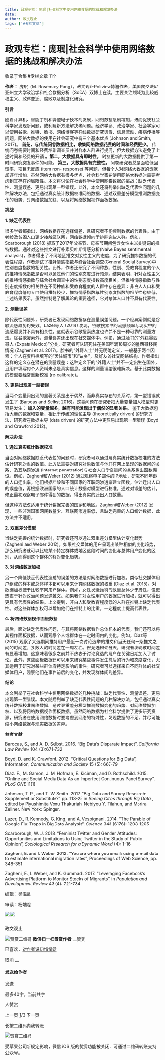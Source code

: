 ```yaml
---
title: 政观专栏：庞珉|社会科学中使用网络数据的挑战和解决办法
date: 
author: 政文观止
tags: ['#专栏文章']
---
```

# 政观专栏：庞珉|社会科学中使用网络数据的挑战和解决办法


收录于合集 #专栏文章 11个

**作者：** 庞珉（M. Rosemary
Pang），政文观止Poliview特邀作者，美国宾夕法尼亚州立大学政治学和社会数据分析（SoDA）双博士在读，主要关注领域为比较威权主义、政体变迁、腐败以及制度化研究。

  

  

  

 **引言**

  

随着计算机、智能手机和其他电子技术的发展，网络数据急剧增加，进而促使社会科学家发现新问题，或利用新方法解决老问题。经济学家、政治学家、社会学家可以使用谷歌、推特、脸书、网络博客等在线数据研究舆情、信息流动、疾病传播等问题。网络大数据的使用在社会研究中有三个基本优点
(Johnson and Smith, 2017)。 **首先，与传统问卷数据相比，收集网络数据花费的时间和经费更少。**
传统问卷需要时间和经费培训调查员并对样本人群进行提问，但大数据方法避免了上述时间和经费的开销 **。第二，大数据具有即时性。**
时刻更新的大数据提供了第一时间研究突发事件的可能。 **第三，大数据具有完整性。** 问卷研究者总是面临低回馈率、项目无反应 (item non-
response)
等问题，但每个人对网络大数据的贡献却逐年增加。虽然网络大数据有很多优点，社会科学家在使用网络大数据时需要考虑到其存在的局限性。本文将讨论在社会科学中使用网络数据的挑战：缺乏代表性、测量误差、更易出现第一型错误。此外，本文还将列举出缺乏代表性问题的几种解决办法，包括通过真实统计数据校准网络数据、通过双重差分模型推测数据变化的趋势、对网络数据加权、以及将网络数据视作面板数据。

  

 **挑战**

  

 **1\. 缺乏代表性**

  

很多学者都指出，网络数据存在选择偏差，且研究者不能控制数据的代表性。由于老龄及贫困人口更少接触互联网，网络数据倾向于排除这些人群。例如，Scarborough
(2018) 抓取了2017年父亲节、母亲节期间包含女性主义关键词的推特数据。通过对这些推文进行朴素贝叶斯情感分析(Naïve Bayes
sentimental
analysis)，作者得出了不同地区推文对女性主义的态度。为了研究推特数据的代表性程度，作者测试了推特情感指数与综合社会调查(General Social
Survey)中性别态度指数的相关性。此外，作者还研究了不同种族、性别、受教育程度的个人的推特情感指数是否可以通过他们的性别态度进行预测。结果表明，针对女性主义的推特情感指数与综合社会调查中的性别态度指数高度相关。但推特情感指数与性别态度指数的相关性在不同种族和受教育程度的人群中存在差异：非白人人口和受教育程度低的人口使用推特较少，推特情感指数与性别态度指数的相关性也较低。上述结果表示，虽然推特是了解舆论的重要途径，它对总体人口并不具有代表性。

  

 **2\. 测量误差**

  

除代表性问题外，研究者还发现网络数据存在测量误差问题。一个经典案例就是谷歌流感趋势的失效。Lazer等人 (2014)
发现，谷歌搜索中的流感频率与现实中的流感爆发并不具有相关性。这就表示谷歌搜索热度也许并不是一种可靠的测量方法。除谷歌搜索外，测量误差还出现在社交媒体中。例如，通过脸书的“外籍墨西哥人
(Expats Mexico)”分类，研究者可以研究住在美国年满18周岁的墨西哥移民情况 (Zagheni et al.
2017)。脸书的“外籍人士”并无明确定义，一般基于两个因素：个人在资料栏填写的“居住城市”和“故乡”，及好友的社交网络结构。作者指出这样的定义存在潜在的测量误差：这种定义下的“外籍人士”并不一定出生在国外，且用户填写的个人资料未必是真实信息。这样的测量误差很难解决。基于此类数据的模型要经常重新校准
(re-calibrate)。

  

 **3\. 更易出现第一型错误**

  

当两个变量间出现的显著关系是出于偶然，而非真实存在的关系时，第一型错误就发生了 (Barocas and Selbst
2016)。这类问题在研究者把大量变量加入模型时更容易发生： **加入的变量越多，越有可能发现出于偶然的显著关系。**
鉴于大数据包括大量的数据和变量，相比于传统的理论主导 (theoretically driven) 的研究方法，研究者在数据主导 (data driven)
的研究方法中更容易出现第一型错误 (Boyd and Crawford 2012)。

  

 **解决办法**

  

 **1\. 通过真实统计数据校准**

  

当面对网络数据缺乏代表性的问题时，研究者可以通过用真实统计数据校准的方法估计研究对象的数值。此方法需要对研究对象数值与他们在网上呈现的数据间的关系，及互联网渗透
(internet penetration)与社会人口学变量间的关系做出函数假设。例如，Zagheni和Weber (2012)
通过观察电子邮件的IP地址，研究不同年龄的人口迁出率。他们根据年龄和不同国家的互联网渗透率建立函数，估计迁出人口的误差值，再根据欧洲国家的人口统计数据对模型进行校准，通过对误差的估计，修正最初观察电子邮件得到的数据，得出真实的迁出人口数量。

  

但这种方法仅适用于统计数据完善的国家和地区。Zagheni和Weber (2012)
发现，一些非洲国家网民数量少、互联网渗透率低，且缺乏完善的人口统计数据，此方法并不适用。

  

 **2\. 双重差分模型**

  

当缺乏完善的统计数据时，研究者还可以通过双重差分模型估计变化趋势 (Zagheni and Weber
2012)。如果社交媒体的用户呈现出某种相似的变化趋势，那么研究者就可以比较某个特定群体或地区这段时间的变化与总体用户变化的区别，从而得到这个群体的相对变化趋势。

  

 **3\. 对网络数据加权**

  

另一个降低缺乏代表性造成的误差的方法是对网络数据进行加权。类似社交媒体用户组成的样本或总体样本都可以用来计算网络数据的权重 (Diaz et al.
2015)。对数据加权便于比较不同用户群体。例如，女性发送推特的数量总体少于男性，但更热衷于针对政治问题发送推文。如果我们对女性用户的数据进行加权，就可以得出更具有代表性的结果。上文提到，非白人和受教育程度低的人群在推特上缺乏代表性。对这些群体加权可以增加他们在推特上的比重，一定程度上提高代表性。

  

 **4\. 将网络数据视作面板数据**

  

最后，面对缺乏代表性问题，与其将网络数据看作总体样本的代表，我们还可以将其视作面板数据，从而观察个人或群体在一定时间内的变化。例如，Diaz等 (2015)
观察了大选期间推特用户最近一次讨论选举的推文和当天任何一条推文之间的时间差，多数人的时间差在一周左右。但竞选辩论当天，研究者发现该时间差有显著增加，这意味着很多之前并不热衷于讨论竞选的用户在关键日期加入了讨论。此外，这些面板数据还可以用来研究某些事件发生前后的行为和态度变化，尤其适用于研究对某些群体有特定影响的事件。研究者可以选择来自不同群体的社交媒体用户，观察他们在事件前后的变化，并发现群体间的差异。

  

 **结论**

  

本文列举了在社会科学中使用网络数据的几种挑战：缺乏代表性、测量误差、更易出现第一型错误。本文随后列举了缺乏代表性问题的几种解决办法，包括通过真实统计数据校准网络数据、通过双重差分模型推测数据变化的趋势、对网络数据加权、以及将网络数据视作面板数据。虽然网络数据为社会科学提供了更多研究资源，研究者在使用网络数据时要考虑到网络的特殊性，发现数据的不足，并尽可能缩小网络数据与现实数据的差异。

  

 **参考文献**

  

Barocas, S., and A. D. Selbst. 2016. “Big Data’s Disparate Impact”,
_California Law Review_ 104 (3):671-732

  

Boyd, D. and K. Crawford. 2012. “Critical Questions for Big Data”,
Information, _Communication and Society_ 15 (5): 667-79

  

Diaz. F., M. Gamon, J. M. Hofman, E. Kiciman, and D. Rothschild. 2015. “Online
and Social Media Data As an Imperfect Continuous Panel Survey”. _PLoS ONE_
11(1)

  

Johnson, T. P., and T. W. Smith. 2017. “Big Data and Survey Research:
Supplement or Substitute?” pp. 113-25 in _Seeing Cities through Big Data_ ,
edited by Piyushimita Vonu Thakuriah, Nebiyou Y. Tilahun, and Morira Zellner.
New York: Spinger.

  

Lazer, D., R. Kennedy, G. King, and A. Vespignani. 2014. “The Parable of
Google Flu: Traps in Big Data Analysis”. _Science_ 343 (6176): 1203-1205

  

Scarborough, W. J. 2018. “Feminist Twitter and Gender Attitudes: Opportunities
and Limitations to Using Twitter in the Study of Public Opinion”,
_Sociological Research for a Dynamic World_ (4): 1-16

  

Zagheni, E. and I. Weber. 2012. “You are where you email: using e-mail data to
estimate international migration rates”, Proceedings of Web Science, pp.
348-351

  

Zagheni, E., I. Weber, and K. Gummadi. 2017. “Leveraging Facebook’s
Advertising Platform to Monitor Stocks of Migrants”, in _Population and
Development Review_ 43 (4): 721-734

  

  

编辑：吴温泉

审读：杨端程

![](/images/481/2.jpeg)![](/images/481/3.jpeg)

  

![]()

政文观止

![赞赏二维码]() **微信扫一扫赞赏作者** __赞赏

已喜欢，[对作者说句悄悄话](javascript:;)

取消 __

#### 发送给作者

发送

最多40字，当前共字

[](javascript:;) 人赞赏

上一页 [1](javascript:;)/3 下一页

长按二维码向我转账

![赞赏二维码]()

受苹果公司新规定影响，微信 iOS 版的赞赏功能被关闭，可通过二维码转账支持公众号。

